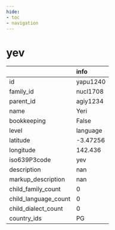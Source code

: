 ```yaml
---
hide:
- toc
- navigation
---
```

# yev
|                      | info     |
|:---------------------|:---------|
| id                   | yapu1240 |
| family_id            | nucl1708 |
| parent_id            | agiy1234 |
| name                 | Yeri     |
| bookkeeping          | False    |
| level                | language |
| latitude             | -3.47256 |
| longitude            | 142.436  |
| iso639P3code         | yev      |
| description          | nan      |
| markup_description   | nan      |
| child_family_count   | 0        |
| child_language_count | 0        |
| child_dialect_count  | 0        |
| country_ids          | PG       |